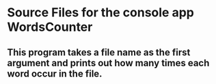 # Source Files for the console app WordsCounter 
## This program takes a file name as the first argument and prints out how many times each word occur in the file.
